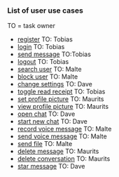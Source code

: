 ### List of user use cases
TO = task owner

- [register](user/register.md) TO: Tobias
- [login](user/login.md) TO: Tobias
- [send message](user/send-message.md) TO:Tobias 
- [logout](user/logout.md) TO: Tobias
- [search user](user/search-user.md) TO: Malte
- [block user](user/block-user.md) TO: Malte
- [change settings](user/change-settings.md) TO: Dave
- [toggle read receipt](user/toggle-read-receipt.md) TO: Tobias
- [set profile picture](user/set-profile-picture.md) TO: Maurits
- [view profile picture](user/view-profile-picture.md) TO: Maurits
- [open chat](user/open-chat.md) TO: Dave
- [start new chat](user/start-new-chat.md) TO: Dave
- [record voice message](user/record-voice-message.md) TO: Malte
- [send voice message](user/send-voice-message.md) TO: Malte
- [send file](user/send-file.md) TO: Malte
- [delete message](user/delete-message.md) TO: Maurits
- [delete conversation](user/delete-conversation.md) TO: Maurits
- [star message](user/star-message.md) TO: Dave

